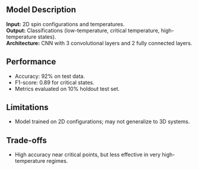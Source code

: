 ## Model Description
**Input:** 2D spin configurations and temperatures.  
**Output:** Classifications (low-temperature, critical temperature, high-temperature states).  
**Architecture:** CNN with 3 convolutional layers and 2 fully connected layers.

## Performance
- Accuracy: 92% on test data.
- F1-score: 0.89 for critical states.
- Metrics evaluated on 10% holdout test set.

## Limitations
- Model trained on 2D configurations; may not generalize to 3D systems.

## Trade-offs
- High accuracy near critical points, but less effective in very high-temperature regimes.

